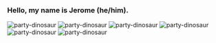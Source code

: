 ### Hello, my name is Jerome (he/him).

![party-dinosaur](https://user-images.githubusercontent.com/3099369/88847142-9dcd0900-d1b4-11ea-8d0c-d1aae2bbe08d.gif) ![party-dinosaur](https://user-images.githubusercontent.com/3099369/88847142-9dcd0900-d1b4-11ea-8d0c-d1aae2bbe08d.gif) ![party-dinosaur](https://user-images.githubusercontent.com/3099369/88847142-9dcd0900-d1b4-11ea-8d0c-d1aae2bbe08d.gif) ![party-dinosaur](https://user-images.githubusercontent.com/3099369/88847142-9dcd0900-d1b4-11ea-8d0c-d1aae2bbe08d.gif) ![party-dinosaur](https://user-images.githubusercontent.com/3099369/88847142-9dcd0900-d1b4-11ea-8d0c-d1aae2bbe08d.gif) ![party-dinosaur](https://user-images.githubusercontent.com/3099369/88847142-9dcd0900-d1b4-11ea-8d0c-d1aae2bbe08d.gif)


<!--
**JeromeFitz/JeromeFitz** is a ✨ _special_ ✨ repository because its `README.md` (this file) appears on your GitHub profile.

Here are some ideas to get you started:

- 🔭 I’m currently working on ...
- 🌱 I’m currently learning ...
- 👯 I’m looking to collaborate on ...
- 🤔 I’m looking for help with ...
- 💬 Ask me about ...
- 📫 How to reach me: ...
- 😄 Pronouns: ...
- ⚡ Fun fact: ...
-->
